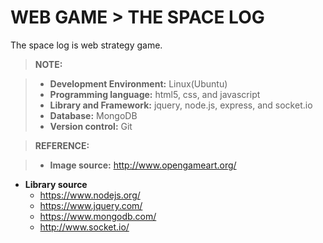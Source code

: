 WEB GAME > THE SPACE LOG
=====================


The space log is web strategy game.

> **NOTE:**

> - **Development Environment:** Linux(Ubuntu)
> - **Programming language:** html5, css, and javascript
> - **Library and Framework:** jquery, node.js, express, and socket.io 
> - **Database:** MongoDB 
> - **Version control:** Git

> **REFERENCE:**

> - **Image source:** http://www.opengameart.org/
* **Library source** 
	+ https://www.nodejs.org/  
	+ https://www.jquery.com/  
	+ https://www.mongodb.com/
	+ http://www.socket.io/
			

